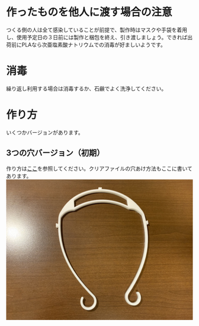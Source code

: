 # 作ったものを他人に渡す場合の注意
つくる側の人は全て感染していることが前提で、製作時はマスクや手袋を着用し、使用予定日の３日前には製作と梱包を終え、引き渡しましょう。できれば出荷前にPLAなら次亜塩素酸ナトリウムでの消毒が好ましいようです。

# 消毒
繰り返し利用する場合は消毒するか、石鹸でよく洗浄してください。

# 作り方
いくつかバージョンがあります。

## 3つの穴バージョン（初期）
作り方は[ここ](ver1_3hole)を参照してください。クリアファイルの穴あけ方法もここに書いてあります。
![printed viser](images/1.jpeg)
